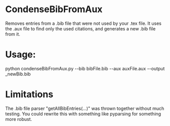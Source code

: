 # CondenseBibFromAux
Removes entries from a .bib file that were not used by your .tex file. It uses the .aux file to find only the used citations, and generates a new .bib file from it.

# Usage:
python condenseBibFromAux.py --bib bibFile.bib --aux auxFile.aux --output _newBib.bib

# Limitations
The .bib file parser "getAllBibEntries(...)" was thrown together without much testing. You could rewrite this with something like pyparsing for something more robust. 
